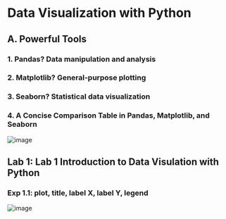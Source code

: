 # Data Visualization with Python

## A. Powerful Tools

### 1. Pandas? Data manipulation and analysis

### 2. Matplotlib? General-purpose plotting

### 3. Seaborn? Statistical data visualization

### 4. A Concise Comparison Table in Pandas, Matplotlib, and Seaborn
![image](https://github.com/user-attachments/assets/9502c4e7-2cb0-4ac8-b1fb-7a7c6b9f8940)

## Lab 1: Lab 1 Introduction to Data Visulation with Python

### Exp 1.1: plot, title, label X, label Y, legend
![image](https://github.com/user-attachments/assets/d1011b14-7d6b-4fa4-805c-a33440b59024)
